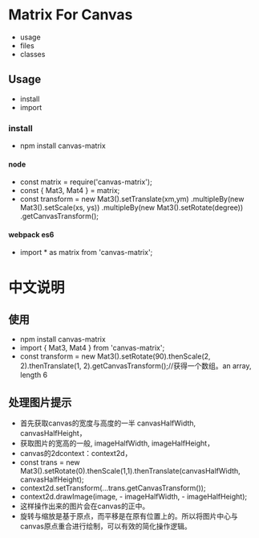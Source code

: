 # Matrix For Canvas #
  * usage
  * files
  * classes

## Usage ##
  * install
  * import

### install ###
  * npm install canvas-matrix

#### node ####
  * const matrix = require('canvas-matrix');
  * const { Mat3, Mat4 } = matrix;
  * const transform = new Mat3().setTranslate(xm,ym)
    .multipleBy(new Mat3().setScale(xs, ys))
    .multipleBy(new Mat3().setRotate(degree))
    .getCanvasTransform();

#### webpack es6 ####
  * import * as matrix from 'canvas-matrix';

# 中文说明 #

## 使用 ##
  * npm install canvas-matrix
  * import { Mat3, Mat4 } from 'canvas-matrix';
  * const transform = new Mat3().setRotate(90).thenScale(2, 2).thenTranslate(1, 2).getCanvasTransform();//获得一个数组。an array, length 6

## 处理图片提示 ##
  * 首先获取canvas的宽度与高度的一半 canvasHalfWidth, canvasHalfHeight，
  * 获取图片的宽高的一般, imageHalfWidth, imageHalfHeight，
  * canvas的2dcontext：context2d，
  * const trans = new Mat3().setRotate(0).thenScale(1,1).thenTranslate(canvasHalfWidth, canvasHalfHeight);
  * context2d.setTransform(...trans.getCanvasTransform());
  * context2d.drawImage(image, - imageHalfWidth, - imageHalfHeight);
  * 这样操作出来的图片会在canvas的正中。
  * 旋转与缩放是基于原点，而平移是在原有位置上的。所以将图片中心与canvas原点重合进行绘制，可以有效的简化操作逻辑。


